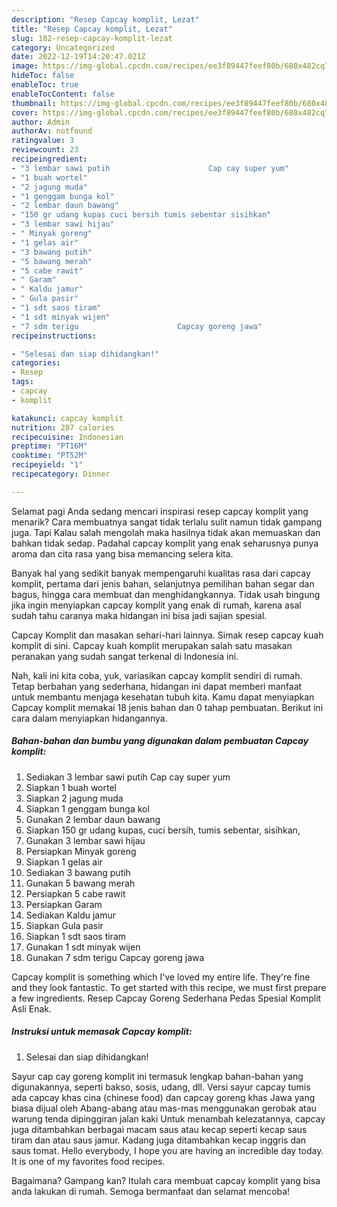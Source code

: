 ```yaml
---
description: "Resep Capcay komplit, Lezat"
title: "Resep Capcay komplit, Lezat"
slug: 182-resep-capcay-komplit-lezat
category: Uncategorized
date: 2022-12-19T14:20:47.021Z
image: https://img-global.cpcdn.com/recipes/ee3f89447feef80b/680x482cq70/capcay-komplit-foto-resep-utama.jpg
hideToc: false
enableToc: true
enableTocContent: false
thumbnail: https://img-global.cpcdn.com/recipes/ee3f89447feef80b/680x482cq70/capcay-komplit-foto-resep-utama.jpg
cover: https://img-global.cpcdn.com/recipes/ee3f89447feef80b/680x482cq70/capcay-komplit-foto-resep-utama.jpg
author: Admin
authorAv: notfound
ratingvalue: 3
reviewcount: 23
recipeingredient:
- "3 lembar sawi putih                      Cap cay super yum"
- "1 buah wortel"
- "2 jagung muda"
- "1 genggam bunga kol"
- "2 lembar daun bawang"
- "150 gr udang kupas cuci bersih tumis sebentar sisihkan"
- "3 lembar sawi hijau"
- " Minyak goreng"
- "1 gelas air"
- "3 bawang putih"
- "5 bawang merah"
- "5 cabe rawit"
- " Garam"
- " Kaldu jamur"
- " Gula pasir"
- "1 sdt saos tiram"
- "1 sdt minyak wijen"
- "7 sdm terigu                      Capcay goreng jawa"
recipeinstructions:

- "Selesai dan siap dihidangkan!"
categories:
- Resep
tags:
- capcay
- komplit

katakunci: capcay komplit 
nutrition: 287 calories
recipecuisine: Indonesian
preptime: "PT16M"
cooktime: "PT52M"
recipeyield: "1"
recipecategory: Dinner

---
```



Selamat pagi Anda sedang mencari inspirasi resep capcay komplit yang menarik? Cara membuatnya sangat tidak terlalu sulit namun tidak gampang juga. Tapi Kalau salah mengolah maka hasilnya tidak akan memuaskan dan bahkan tidak sedap. Padahal capcay komplit yang enak seharusnya punya aroma dan cita rasa yang bisa memancing selera kita.


Banyak hal yang sedikit banyak mempengaruhi kualitas rasa dari capcay komplit, pertama dari jenis bahan, selanjutnya pemilihan bahan segar dan bagus, hingga cara membuat dan menghidangkannya. Tidak usah bingung jika ingin menyiapkan capcay komplit yang enak di rumah, karena asal sudah tahu caranya maka hidangan ini bisa jadi sajian spesial.

Capcay Komplit dan masakan sehari-hari lainnya. Simak resep capcay kuah komplit di sini. Capcay kuah komplit merupakan salah satu masakan peranakan yang sudah sangat terkenal di Indonesia ini.


Nah, kali ini kita coba, yuk, variasikan capcay komplit sendiri di rumah. Tetap berbahan yang sederhana, hidangan ini dapat memberi manfaat untuk membantu menjaga kesehatan tubuh kita. Kamu dapat menyiapkan Capcay komplit memakai 18 jenis bahan dan 0 tahap pembuatan. Berikut ini cara dalam menyiapkan hidangannya.

<!--inarticleads1-->

##### Bahan-bahan dan bumbu yang digunakan dalam pembuatan Capcay komplit:

1. Sediakan 3 lembar sawi putih                      Cap cay super yum
1. Siapkan 1 buah wortel
1. Siapkan 2 jagung muda
1. Siapkan 1 genggam bunga kol
1. Gunakan 2 lembar daun bawang
1. Siapkan 150 gr udang kupas, cuci bersih, tumis sebentar, sisihkan,
1. Gunakan 3 lembar sawi hijau
1. Persiapkan  Minyak goreng
1. Siapkan 1 gelas air
1. Sediakan 3 bawang putih
1. Gunakan 5 bawang merah
1. Persiapkan 5 cabe rawit
1. Persiapkan  Garam
1. Sediakan  Kaldu jamur
1. Siapkan  Gula pasir
1. Siapkan 1 sdt saos tiram
1. Gunakan 1 sdt minyak wijen
1. Gunakan 7 sdm terigu                      Capcay goreng jawa


Capcay komplit is something which I&#39;ve loved my entire life. They&#39;re fine and they look fantastic. To get started with this recipe, we must first prepare a few ingredients. Resep Capcay Goreng Sederhana Pedas Spesial Komplit Asli Enak. 

<!--inarticleads2-->

##### Instruksi untuk memasak Capcay komplit:


1. Selesai dan siap dihidangkan!

Sayur cap cay goreng komplit ini termasuk lengkap bahan-bahan yang digunakannya, seperti bakso, sosis, udang, dll. Versi sayur capcay tumis ada capcay khas cina (chinese food) dan capcay goreng khas Jawa yang biasa dijual oleh Abang-abang atau mas-mas menggunakan gerobak atau warung tenda dipinggiran jalan kaki Untuk menambah kelezatannya, capcay juga ditambahkan berbagai macam saus atau kecap seperti kecap saus tiram dan atau saus jamur. Kadang juga ditambahkan kecap inggris dan saus tomat. Hello everybody, I hope you are having an incredible day today. It is one of my favorites food recipes. 

Bagaimana? Gampang kan? Itulah cara membuat capcay komplit yang bisa anda lakukan di rumah. Semoga bermanfaat dan selamat mencoba!
